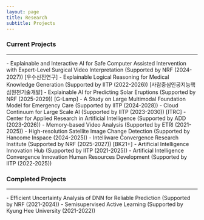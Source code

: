 ```yaml
---
layout: page
title: Research
subtitle: Projects
---
```



### Current Projects
<hr>
- Explainable and Interactive AI for Safe Computer Assisted Intervention with Expert-Level Surgical Video Interpretation (Supported by NRF (2024-2027)) [우수신진연구]
- Explainable Logical Reasoning for Medical Knowledge Generation (Supported by IITP (2022-2026)) [사람중심인공지능핵심원천기술개발]              
- Explainable AI for Predicting Solar Eruptions (Supported by NRF (2025-2029)) [G-Lamp]
- A Study on Large Multimodal Foundation Model for Emergency Care (Supported by IITP (2024-2028))
- Cloud Continuum for Large Scale AI (Supported by IITP (2023-2030)) [ITRC]                 
- Center for Applied Research in Artificial Intelligence (Supported by ADD (2023-2026))
- Memory-based Video Analysis (Supported by ETRI (2021-2025))  
- High-resolution Satellite Image Change Detection (Supported by Hancome Inspace (2024-2025))
- Intelliware Convergence Research Institute (Supported by NRF (2025-2027)) [BK21+]
- Artificial Intelligence Innovation Hub (Supported by IITP (2021-2025))           
- Artificial Intelligence Convergence Innovation Human Resources Development (Supported by IITP (2022-2025))    
<br>

### Completed Projects

<hr>
- Efficient Uncertainty Analysis of DNN for Reliable Prediction (Supported by NRF (2021-2024))               
- Semisupervised Active Learning (Supported by Kyung Hee University (2021-2022))               
